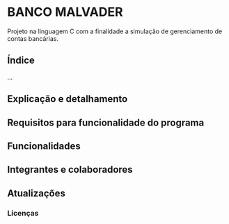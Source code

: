 # BANCO MALVADER
Projeto na linguagem C com a finalidade a simulação de gerenciamento de contas bancárias.

## Índice
...




## Explicação e detalhamento 


## Requisitos para funcionalidade do programa


## Funcionalidades


## Integrantes e colaboradores

## Atualizações

### Licenças